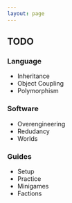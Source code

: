 ```yaml
---
layout: page
---
```

## TODO

### Language
- Inheritance
- Object Coupling
- Polymorphism

### Software
- Overengineering
- Redudancy
- Worlds

### Guides
- Setup
- Practice
- Minigames
- Factions